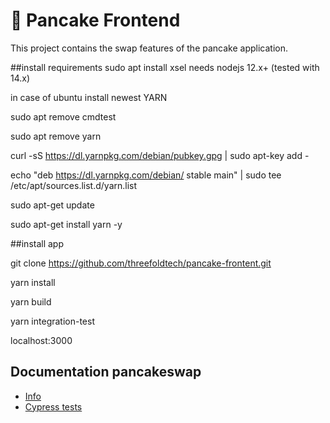 # 🥞 Pancake Frontend

This project contains the swap features of the pancake application.

##install requirements
sudo apt install xsel
needs nodejs 12.x+ (tested with 14.x)


in case of ubuntu install newest YARN

sudo apt remove cmdtest

sudo apt remove yarn

curl -sS https://dl.yarnpkg.com/debian/pubkey.gpg | sudo apt-key add -

echo "deb https://dl.yarnpkg.com/debian/ stable main" | sudo tee /etc/apt/sources.list.d/yarn.list

sudo apt-get update

sudo apt-get install yarn -y


##install app

git clone https://github.com/threefoldtech/pancake-frontent.git

yarn install

yarn build

yarn integration-test

localhost:3000


## Documentation pancakeswap

- [Info](doc/Info.md)
- [Cypress tests](doc/Cypress.md)
